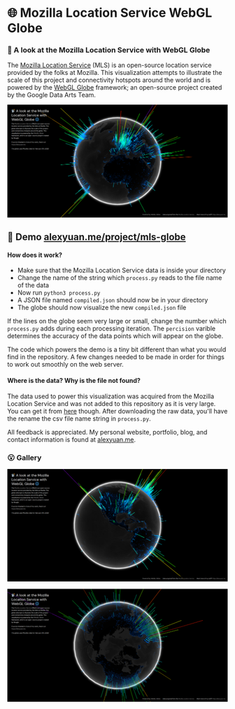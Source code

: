 # 🌐 Mozilla Location Service WebGL Globe
### 📡 A look at the Mozilla Location Service with WebGL Globe

The [Mozilla Location Service](https://location.services.mozilla.com) (MLS) is an open-source location service provided by the folks at Mozilla. This visualization attempts to illustrate the scale of this project and connectivity hotspots around the world and is powered by the [WebGL Globe](http://www.chromeexperiments.com/globe) framework; an open-source project created by the Google Data Arts Team.

![Demo Image](/demo-images/demo_1.png)

## 🥰 Demo [alexyuan.me/project/mls-globe](https://alexyuan.me/project/mls-globe)

#### How does it work?
* Make sure that the Mozilla Location Service data is inside your directory
* Change the name of the string which ```process.py``` reads to the file name of the data
* Now run ```python3 process.py```
* A JSON file named ```compiled.json``` should now be in your directory
* The globe should now visualize the new ```compiled.json``` file

If the lines on the globe seem very large or small, change the number which ```process.py``` adds during each processing iteration. The ```percision``` varible determines the accuracy of the data points which will appear on the globe.

The code which powers the demo is a tiny bit different than what you would find in the repository. A few changes needed to be made in order for things to work out smoothly on the web server.

#### Where is the data? Why is the file not found?
The data used to power this visualization was acquired from the Mozilla Location Service and was not added to this repository as it is very large. You can get it from [here](https://location.services.mozilla.com/downloads) though. After downloading the raw data, you'll have the rename the csv file name string in ```process.py```.

All feedback is appreciated. My personal website, portfolio, blog, and contact information is found at [alexyuan.me](https://alexyuan.me).

### 😮 Gallery
![Demo Image 2](/demo-images/demo_2.png)

![Demo Image 3](/demo-images/demo_3.png)
